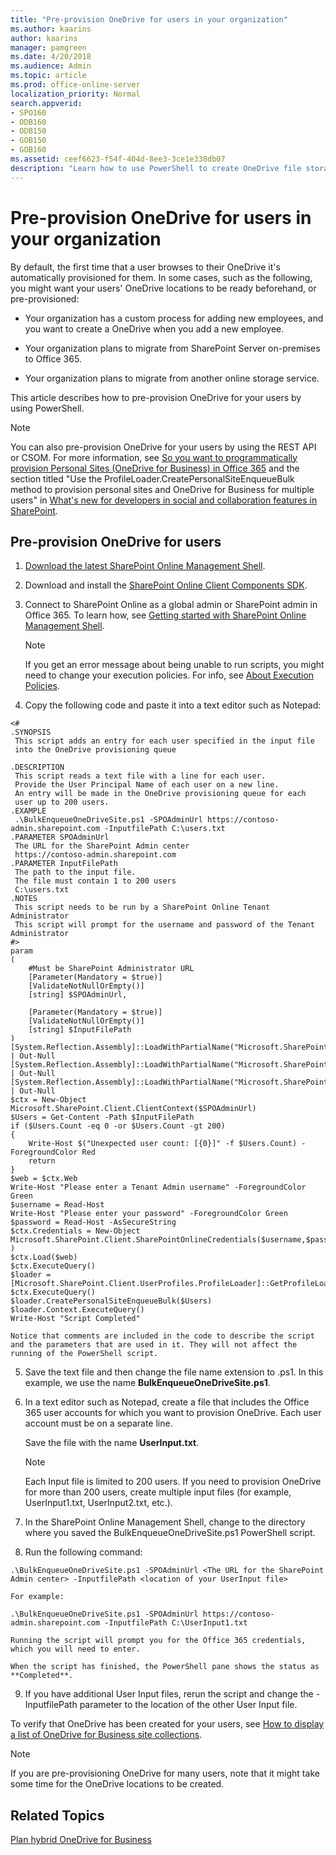 ```yaml
---
title: "Pre-provision OneDrive for users in your organization"
ms.author: kaarins
author: kaarins
manager: pamgreen
ms.date: 4/20/2018
ms.audience: Admin
ms.topic: article
ms.prod: office-online-server
localization_priority: Normal
search.appverid:
- SPO160
- ODB160
- ODB150
- GOB150
- GOB160
ms.assetid: ceef6623-f54f-404d-8ee3-3ce1e338db07
description: "Learn how to use PowerShell to create OneDrive file storage for your users instead of waiting for the storage space to be automatically provisioned by the service."
---
```


# Pre-provision OneDrive for users in your organization

By default, the first time that a user browses to their OneDrive it's automatically provisioned for them. In some cases, such as the following, you might want your users' OneDrive locations to be ready beforehand, or pre-provisioned:
  
- Your organization has a custom process for adding new employees, and you want to create a OneDrive when you add a new employee.
    
- Your organization plans to migrate from SharePoint Server on-premises to Office 365.
    
- Your organization plans to migrate from another online storage service.
    
This article describes how to pre-provision OneDrive for your users by using PowerShell. 
  
> [!NOTE]
> You can also pre-provision OneDrive for your users by using the REST API or CSOM. For more information, see [So you want to programmatically provision Personal Sites (OneDrive for Business) in Office 365](https://go.microsoft.com/fwlink/p/?LinkId=404444) and the section titled "Use the ProfileLoader.CreatePersonalSiteEnqueueBulk method to provision personal sites and OneDrive for Business for multiple users" in [What's new for developers in social and collaboration features in SharePoint](https://go.microsoft.com/fwlink/p/?LinkId=404445). 
  
## Pre-provision OneDrive for users

1. [Download the latest SharePoint Online Management Shell](https://go.microsoft.com/fwlink/p/?LinkId=255251).
    
2. Download and install the [SharePoint Online Client Components SDK](https://go.microsoft.com/fwlink/p/?LinkId=506692).
    
3. Connect to SharePoint Online as a global admin or SharePoint admin in Office 365. To learn how, see [Getting started with SharePoint Online Management Shell](https://go.microsoft.com/fwlink/?linkid=869066).
    
    > [!NOTE]
    > If you get an error message about being unable to run scripts, you might need to change your execution policies. For info, see [About Execution Policies](https://go.microsoft.com/fwlink/?linkid=869255). 
  
4. Copy the following code and paste it into a text editor such as Notepad:
    
  ```
  <#
  .SYNOPSIS
   This script adds an entry for each user specified in the input file 
   into the OneDrive provisioning queue
   
  .DESCRIPTION
   This script reads a text file with a line for each user. 
   Provide the User Principal Name of each user on a new line.
   An entry will be made in the OneDrive provisioning queue for each
   user up to 200 users.
  .EXAMPLE
   .\BulkEnqueueOneDriveSite.ps1 -SPOAdminUrl https://contoso-admin.sharepoint.com -InputfilePath C:\users.txt 
  .PARAMETER SPOAdminUrl
   The URL for the SharePoint Admin center
   https://contoso-admin.sharepoint.com
  .PARAMETER InputFilePath
   The path to the input file.
   The file must contain 1 to 200 users
   C:\users.txt
  .NOTES
   This script needs to be run by a SharePoint Online Tenant Administrator
   This script will prompt for the username and password of the Tenant Administrator
  #>
  param
  (
      #Must be SharePoint Administrator URL
      [Parameter(Mandatory = $true)]
      [ValidateNotNullOrEmpty()]
      [string] $SPOAdminUrl,
      
      [Parameter(Mandatory = $true)]
      [ValidateNotNullOrEmpty()]
      [string] $InputFilePath
  )
  [System.Reflection.Assembly]::LoadWithPartialName("Microsoft.SharePoint.Client") | Out-Null
  [System.Reflection.Assembly]::LoadWithPartialName("Microsoft.SharePoint.Client.Runtime") | Out-Null
  [System.Reflection.Assembly]::LoadWithPartialName("Microsoft.SharePoint.Client.UserProfiles") | Out-Null
  $ctx = New-Object Microsoft.SharePoint.Client.ClientContext($SPOAdminUrl)
  $Users = Get-Content -Path $InputFilePath
  if ($Users.Count -eq 0 -or $Users.Count -gt 200)
  {
      Write-Host $("Unexpected user count: [{0}]" -f $Users.Count) -ForegroundColor Red
      return 
  }
  $web = $ctx.Web
  Write-Host "Please enter a Tenant Admin username" -ForegroundColor Green
  $username = Read-Host
  Write-Host "Please enter your password" -ForegroundColor Green
  $password = Read-Host -AsSecureString
  $ctx.Credentials = New-Object Microsoft.SharePoint.Client.SharePointOnlineCredentials($username,$password )
  $ctx.Load($web)
  $ctx.ExecuteQuery()
  $loader = [Microsoft.SharePoint.Client.UserProfiles.ProfileLoader]::GetProfileLoader($ctx)
  $ctx.ExecuteQuery()
  $loader.CreatePersonalSiteEnqueueBulk($Users)
  $loader.Context.ExecuteQuery()
  Write-Host "Script Completed" 
  
  ```

    Notice that comments are included in the code to describe the script and the parameters that are used in it. They will not affect the running of the PowerShell script.
    
5. Save the text file and then change the file name extension to .ps1. In this example, we use the name **BulkEnqueueOneDriveSite.ps1**. 
    
6. In a text editor such as Notepad, create a file that includes the Office 365 user accounts for which you want to provision OneDrive. Each user account must be on a separate line.
    
    Save the file with the name **UserInput.txt**.
    
    > [!NOTE]
    > Each Input file is limited to 200 users. If you need to provision OneDrive for more than 200 users, create multiple input files (for example, UserInput1.txt, UserInput2.txt, etc.). 
  
7. In the SharePoint Online Management Shell, change to the directory where you saved the BulkEnqueueOneDriveSite.ps1 PowerShell script.
    
8. Run the following command:
    
  ```
  .\BulkEnqueueOneDriveSite.ps1 -SPOAdminUrl <The URL for the SharePoint Admin center> -InputfilePath <location of your UserInput file> 
  ```

    For example:
    
  ```
  .\BulkEnqueueOneDriveSite.ps1 -SPOAdminUrl https://contoso-admin.sharepoint.com -InputfilePath C:\UserInput1.txt 
  ```

    Running the script will prompt you for the Office 365 credentials, which you will need to enter.
    
    When the script has finished, the PowerShell pane shows the status as **Completed**.
    
9. If you have additional User Input files, rerun the script and change the -InputfilePath parameter to the location of the other User Input file.
    
To verify that OneDrive has been created for your users, see [How to display a list of OneDrive for Business site collections](create-a-list-of-all-onedrive-locations).
  
> [!NOTE]
> If you are pre-provisioning OneDrive for many users, note that it might take some time for the OneDrive locations to be created. 
  
## Related Topics

[Plan hybrid OneDrive for Business](https://support.office.com/article/b140bc4c-f54d-4b5a-9409-a3bece4a9cf9)
  

